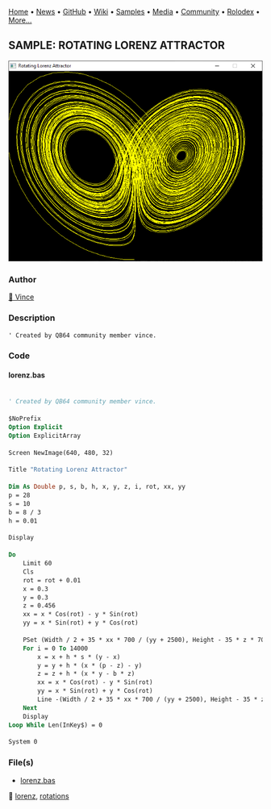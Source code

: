 [Home](https://qb64.com) • [News](../../news.md) • [GitHub](../../github.md) • [Wiki](../../wiki.md) • [Samples](../../samples.md) • [Media](../../media.md) • [Community](../../community.md) • [Rolodex](../../rolodex.md) • [More...](../../more.md)

## SAMPLE: ROTATING LORENZ ATTRACTOR

![screenshot.png](img/screenshot.png)

### Author

[🐝 Vince](../vince.md) 

### Description

```text
' Created by QB64 community member vince.
```

### Code

#### lorenz.bas

```vb

' Created by QB64 community member vince.

$NoPrefix
Option Explicit
Option ExplicitArray

Screen NewImage(640, 480, 32)

Title "Rotating Lorenz Attractor"

Dim As Double p, s, b, h, x, y, z, i, rot, xx, yy
p = 28
s = 10
b = 8 / 3
h = 0.01

Display

Do
    Limit 60
    Cls
    rot = rot + 0.01
    x = 0.3
    y = 0.3
    z = 0.456
    xx = x * Cos(rot) - y * Sin(rot)
    yy = x * Sin(rot) + y * Cos(rot)

    PSet (Width / 2 + 35 * xx * 700 / (yy + 2500), Height - 35 * z * 700 / (yy + 2500)), RGB(255, 255, 0)
    For i = 0 To 14000
        x = x + h * s * (y - x)
        y = y + h * (x * (p - z) - y)
        z = z + h * (x * y - b * z)
        xx = x * Cos(rot) - y * Sin(rot)
        yy = x * Sin(rot) + y * Cos(rot)
        Line -(Width / 2 + 35 * xx * 700 / (yy + 2500), Height - 35 * z * 700 / (yy + 2500)), RGB(255, 255, 0)
    Next
    Display
Loop While Len(InKey$) = 0

System 0

```

### File(s)

* [lorenz.bas](src/lorenz.bas)

🔗 [lorenz](../lorenz.md), [rotations](../rotations.md)
